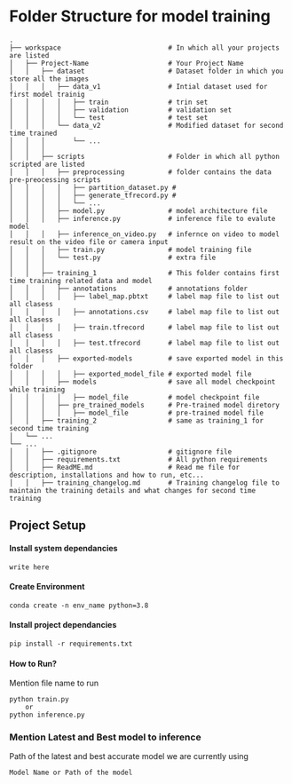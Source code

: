 # Folder Structure for model training
    .
    ├── workspace                           # In which all your projects are listed 
    │   ├── Project-Name                    # Your Project Name
    │   │   ├── dataset                     # Dataset folder in which you store all the images
    │   │   │   ├── data_v1                 # Intial dataset used for first model trainig
    │   │   │   │   ├── train               # trin set
    │   │   │   │   ├── validation          # validation set
    │   │   │   │   └── test                # test set
    │   │   │   └── data_v2                 # Modified dataset for second time trained
    │   │   │       └── ...
    │   │   │ 
    │   │   ├── scripts                     # Folder in which all python scripted are listed
    │   │   │   ├── preprocessing           # folder contains the data pre-preocessing scripts
    │   │   │   │   ├── partition_dataset.py # 
    │   │   │   │   ├── generate_tfrecord.py # 
    │   │   │   │   └── ...
    │   │   │   ├── model.py                # model architecture file 
    │   │   │   ├── inference.py            # inference file to evalute model
    │   │   │   ├── inference_on_video.py   # infernce on video to model result on the video file or camera input
    │   │   │   ├── train.py                # model training file 
    │   │   │   └── test.py                 # extra file
    │   │   │
    │   │   ├── training_1                  # This folder contains first time training related data and model
    │   │   │   ├── annotations             # annotations folder 
    │   │   │   │   ├── label_map.pbtxt     # label map file to list out all clasess
    │   │   │   │   ├── annotations.csv     # label map file to list out all clasess
    │   │   │   │   ├── train.tfrecord      # label map file to list out all clasess
    │   │   │   │   ├── test.tfrecord       # label map file to list out all clasess
    │   │   │   ├── exported-models         # save exported model in this folder 
    │   │   │   │   ├── exported_model_file # exported model file
    │   │   │   ├── models                  # save all model checkpoint while training
    │   │   │   │   ├── model_file          # model checkpoint file                    
    │   │   │   ├── pre_trained_models      # Pre-trained model diretory
    │   │   │   │   ├── model_file          # pre-trained model file
    │   │   ├── training_2                  # same as training_1 for second time training
    │   └── ...                 
    └── ...
    │   │   ├── .gitignore                  # gitignore file
    │   │   ├── requirements.txt            # All python requirements 
    │   │   ├── ReadME.md                   # Read me file for description, installations and how to run, etc...
    │   │   ├── training_changelog.md       # Training changelog file to maintain the training details and what changes for second time training  


## Project Setup

#### Install system dependancies
```
write here
```


#### Create Environment
```
conda create -n env_name python=3.8
```

#### Install project dependancies
```
pip install -r requirements.txt
```


#### How to Run?
Mention file name to run 
```
python train.py 
    or 
python inference.py
```

### Mention Latest and Best model to inference
Path of the latest and best accurate model we are currently using
```
Model Name or Path of the model
```








